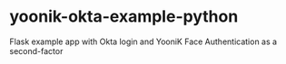 # yoonik-okta-example-python
Flask example app with Okta login and YooniK Face Authentication as a second-factor
